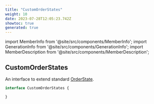 ```yaml
---
title: "CustomOrderStates"
weight: 10
date: 2023-07-28T12:05:23.742Z
showtoc: true
generated: true
---
```

<!-- This file was generated from the Vendure source. Do not modify. Instead, re-run the "docs:build" script -->
import MemberInfo from '@site/src/components/MemberInfo';
import GenerationInfo from '@site/src/components/GenerationInfo';
import MemberDescription from '@site/src/components/MemberDescription';


## CustomOrderStates

<GenerationInfo sourceFile="packages/core/src/service/helpers/order-state-machine/order-state.ts" sourceLine="11" packageName="@vendure/core" />

An interface to extend standard <a href='/reference/typescript-api/orders/order-process#orderstate'>OrderState</a>.

```ts title="Signature"
interface CustomOrderStates {

}
```
